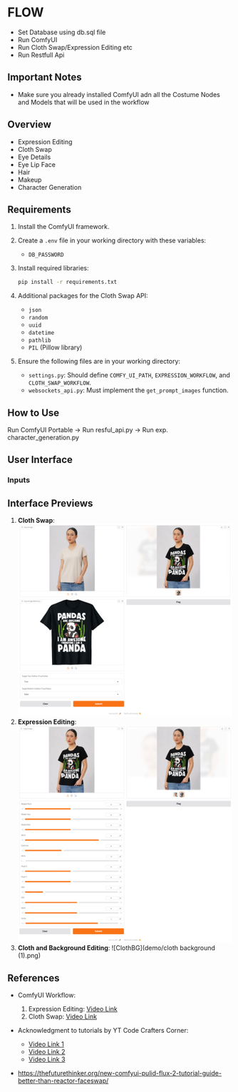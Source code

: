 # FLOW
- Set Database using db.sql file
- Run ComfyUI
- Run Cloth Swap/Expression Editing etc
- Run Restfull Api
## Important Notes
- Make sure you already installed ComfyUI adn all the Costume Nodes and Models that will be used in the workflow

## Overview
- Expression Editing
- Cloth Swap
- Eye Details
- Eye Lip Face
- Hair
- Makeup
- Character Generation

## Requirements
1. Install the ComfyUI framework.
2. Create a `.env` file in your working directory with these variables:
   - `DB_PASSWORD`

3. Install required libraries:
   ```bash
   pip install -r requirements.txt
   ```

4. Additional packages for the Cloth Swap API:
   - `json`
   - `random`
   - `uuid`
   - `datetime`
   - `pathlib`
   - `PIL` (Pillow library)

5. Ensure the following files are in your working directory:
   - `settings.py`: Should define `COMFY_UI_PATH`, `EXPRESSION_WORKFLOW`, and `CLOTH_SWAP_WORKFLOW`.
   - `websockets_api.py`: Must implement the `get_prompt_images` function.
## How to Use
Run ComfyUI Portable -> Run resful_api.py -> Run exp. character_generation.py

## User Interface

### Inputs
## Interface Previews
1. **Cloth Swap**: ![Cloth Swap Interface](demo/cloth_swap.png)
2. **Expression Editing**: ![Expression Editing Interface](demo/expression.png)
3. **Cloth and Background Editing**: ![ClothBG](demo/cloth background (1).png)
## References
- ComfyUI Workflow:
  1. Expression Editing: [Video Link](https://www.youtube.com/watch?v=q0Vf-ZZsbzI&t=150s)
  2. Cloth Swap: [Video Link](https://youtu.be/WXmkLih9jfk?si=6vHraq-s49P4DLPb)

- Acknowledgment to tutorials by YT Code Crafters Corner: 
  - [Video Link 1](https://youtu.be/kmZqoLJ2Dhk?si=DNN4nE5mue5cXzx2)
  - [Video Link 2](https://youtu.be/1iPcRGyj7-E?si=zaAQ88xsFFSI8CBI)
  - [Video Link 3](https://youtu.be/zajODlpfOs4?si=depOaJViLMTNPAnlS)

- https://thefuturethinker.org/new-comfyui-pulid-flux-2-tutorial-guide-better-than-reactor-faceswap/
